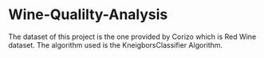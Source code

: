 # Wine-Qualilty-Analysis
The dataset of this project is the one provided by Corizo which is Red Wine dataset.
The algorithm used is the KneigborsClassifier Algorithm.
